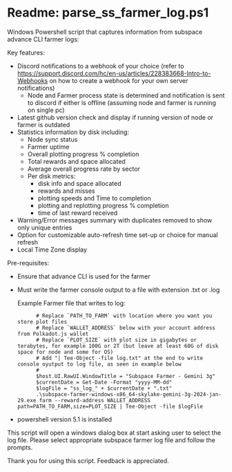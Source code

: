 # Readme: parse_ss_farmer_log.ps1
Windows Powershell script that captures information from subspace advance CLI farmer logs:

Key features:
  - Discord notifications to a webhook of your choice (refer to https://support.discord.com/hc/en-us/articles/228383668-Intro-to-Webhooks on how to create a webhook for your own server notifications)
      - Node and Farmer process state is determined and notification is sent to discord if either is offline (assuming node and farmer is running on single pc)  
  - Latest github version check and display if running version of node or farmer is outdated
  - Statistics information by disk including:
      - Node sync status
      - Farmer uptime
      - Overall plotting progress % completion
      - Total rewards and space allocated
      - Average overall progress rate by sector
      - Per disk metrics:
          - disk info and space allocated
          - rewards and misses  
          - plotting speeds and Time to completion
          - plotting and replotting progress % completion 
          - time of last reward received  
  - Warning/Error messages summary with duplicates removed to show only unique entries
  - Option for customizable auto-refresh time set-up or choice for manual refresh
  - Local Time Zone display

Pre-requisites:
- Ensure that advance CLI is used for the farmer
- Must write the farmer console output to a file with extension .txt or .log

  Example Farmer file that writes to log:
  
            # Replace `PATH_TO_FARM` with location where you want you store plot files
            # Replace `WALLET_ADDRESS` below with your account address from Polkadot.js wallet
            # Replace `PLOT_SIZE` with plot size in gigabytes or terabytes, for example 100G or 2T (but leave at least 60G of disk space for node and some for OS)
            # Add "| Tee-Object -file log.txt" at the end to write console oyutput to log file, as seen in example below
            #
            $host.UI.RawUI.WindowTitle = "Subspace Farmer - Gemini 3g"
            $currentDate = Get-Date -Format "yyyy-MM-dd"
            $logFile = "ss_log_" + $currentDate + ".txt"
            .\subspace-farmer-windows-x86_64-skylake-gemini-3g-2024-jan-29.exe farm --reward-address WALLET_ADDRESS path=PATH_TO_FARM,size=PLOT_SIZE | Tee-Object -file $logFile

- powershell version 5.1 is installed
  
This script will open a windows dialog box at start asking user to select the log file. Please select appropriate subspace farmer log file and follow the prompts.

Thank you for using this script. Feedback is appreciated.
